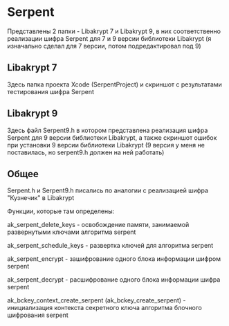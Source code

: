 # Serpent
Представлены 2 папки - Libakrypt 7 и Libakrypt 9, в них соответственно реализации шифра Serpent для 7 и 9 версии библиотеки Libakrypt 
(я изначально сделал для 7 версии, потом подредактировал под 9)

## Libakrypt 7
Здесь папка проекта Xcode (SerpentProject) и скриншот с результатами тестирования шифра Serpent

## Libakrypt 9
Здесь файл Serpent9.h в котором представлена реализация шифра Serpent для 9 версии библиотеки Libakrypt, а также скриншот ошибок при установки 9 версии библиотеки Libakrypt (9 версия у меня не поставилась, но serpent9.h должен на ней работать)

## Общее
Serpent.h и Serpent9.h писались по аналогии с реализацией шифра "Кузнечик" в Libakrypt

Функции, которые там определены:

ak_serpent_delete_keys - освобождение памяти, занимаемой развернутыми ключами алгоритма serpent

ak_serpent_schedule_keys - развертка ключей для алгоритма serpent

ak_serpent_encrypt - зашифрование одного блока информации шифром serpent

ak_serpent_decrypt - расшифрование одного блока информации шифра serpent

ak_bckey_context_create_serpent (ak_bckey_create_serpent) - инициализация контекста секретного ключа алгоритма блочного шифрования serpent

